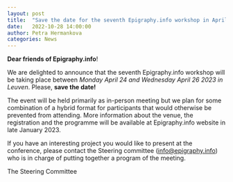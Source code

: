 ```yaml
---
layout: post
title:  "Save the date for the seventh Epigraphy.info workshop in April 2023"
date:   2022-10-28 14:00:00
author: Petra Hermankova
categories: News
---
```


**Dear friends of Epigraphy.info**!

We are delighted to announce that the seventh Epigraphy.info workshop will be taking place between *Monday April 24 and Wednesday April 26 2023 in Leuven*. Please, **save the date!**

The event will be held primarily as in-person meeting but we plan for some combination of a hybrid format for participants that would otherwise be prevented from attending.
More information about the venue, the registration and the programme will be available at Epigraphy.info website in late January 2023.

If you have an interesting project you would like to present at the conference, please contact the Steering committee ([info@epigraphy.info](mailto:info@epigraphy.info)) who is in charge of putting together a program of the meeting.


The Steering Committee
